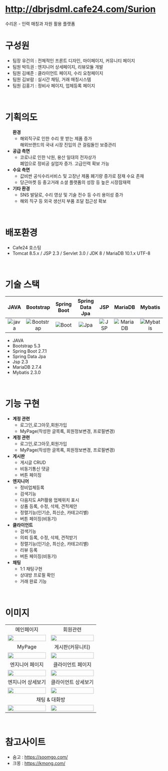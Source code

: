 # http://dbrjsdml.cafe24.com/Surion

<p>수리온 - 인력 매칭과 자원 활용 플랫폼</p>

# 구성원

* 팀장 유건의 : 전체적인 프론트 디자인, 마이페이지, 커뮤니티 페이지
* 팀원 박득권 : 엔지니어 상세페이지, 리뷰모듈 개발
* 팀원 김예준 : 클라이언트 페이지, 수리 요청페이지
* 팀원 김보람 : 실시간 채팅, 거래 매칭시스템
* 팀원 김홍기 : 정비사 페이지, 업체등록 페이지

<br>

# 기획의도
<ul>
    <li style="list-style: none;">
        <strong>환경</strong>
        <ul>
            <li>해외직구로 인한 수리 못 받는 제품 증가<br>해외브랜드의 국내 시장 진입의 큰 걸림돌인 보증관리</li>
        </ul>
    </li>
    <li>
        <strong>공급 측면</strong>
        <ul>
            <li>코로나로 인한 낙원, 용산 일대의 전자상가<br> 폐업으로 정비공 실업자 증가. 고급인력 확보 가능</li>
        </ul>
    </li>
    <li>
        <strong>수요 측면</strong>
        <ul>
            <li>값비싼 공식수리서비스 및 고장난 제품 폐기량 증가로 잠재 수요 존재</li>
            <li>당근마켓 등 중고거래 소셜 플랫폼의 성장 등 높은 시장잠재력</li>
        </ul>
    </li>
    <li>
        <strong>기타 환경</strong>
        <ul>
            <li>SNS 발달로, 수리 영상 및 기술 전수 등 수리 용이성 증가</li>
            <li>해외 직구 등 외국 생산지 부품 조달 접근성 확보</li>
        </ul>
    </li>
</ul>

<br>

# 배포환경
<div>
    <ul>
        <li>Cafe24 호스팅</li>
        <li>Tomcat 8.5.x / JSP 2.3 / Servlet 3.0 / JDK 8 / MariaDB 10.1.x UTF-8 </li>
    </ul>
</div>

<br>

# 기술 스택

<div>

| JAVA       | Bootstrap     | Spring Boot | Spring Data Jpa   | JSP      | MariaDB     | Mybatis    |
| :--------: | :--------:    | :------:    | :-----:           | :-----:  | :-----:     | :-----:    |
| ![java]    | ![Bootstrap]  | ![Boot]     | ![Jpa]            | ![JSP]   | ![MariaDB]  | ![Mybatis] |
    
</div>


<div>
    <ul>
        <li>JAVA</li>
        <li>Bootstrap 5.3</li>
        <li>Spring Boot 2.7.1</li>
        <li>Spring Data Jpa</li>
        <li>Jsp 2.3</li>
        <li>MariaDB 2.7.4</li>
        <li>Mybatis 2.3.0</li>
    </ul>
</div>

<br>

# 기능 구현
<div>
    <ul>
        <li>
            <strong>계정 관련</strong>
            <ul>
                <li>로그인,로그아웃,회원가입</li>
                <li>MyPage(작성한 글목록, 회원정보변경, 프로필변경)</li>
            </ul>
        </li>
        <li>
            <strong>계정 관련</strong>
            <ul>
                <li>로그인,로그아웃,회원가입</li>
                <li>MyPage(작성한 글목록, 회원정보변경, 프로필변경)</li>
            </ul>
        </li>
        <li>
            <strong>게시판</strong>
            <ul>
                <li>게시글 CRUD</li>
                <li>비동기통신 댓글</li>
                <li>버튼 페이징</li>
            </ul>
        </li>
        <li>
            <strong>엔지니어</strong>
            <ul>
                <li>정비업체등록</li>
                <li>검색기능</li>
                <li>다음지도 API활용 업체위치 표시</li>
                <li>상품 등록, 수정, 삭제, 견적제안</li>
                <li>정렬기능(인기순, 최신순, 카테고리별)</li>
                <li>버튼 페이징(비동기)</li>
            </ul>
        </li>
        <li>
            <strong>클라이언트</strong>
            <ul>
                <li>검색기능</li>
                <li>의뢰 등록, 수정, 삭제, 견적받기</li>
                <li>정렬기능(인기순, 최신순, 카테고리별)</li>
                <li>리뷰 등록</li>
                <li>버튼 페이징(비동기)</li>
            </ul>
        </li>
        <li>
            <strong>채팅</strong>
            <ul>
                <li>1:1 채팅구현</li>
                <li>상대방 프로필 확인</li>
                <li>거래 완료 기능</li>
            </ul>
        </li>
    </ul>
</div>

<br>

# 이미지
<div>
    <table>
        <tbody>
            <tr>
                <td align="center">
                    메인페이지
                </td>
                <td align="center">
                    회원관련
                </td>
            </tr>
            <tr>
                <td>
                    <img src="http://dbrjsdml.cafe24.com/Surion/resources/images/repair/maincate.png" width="100%">
                </td>
                <td>
                    <img src="http://dbrjsdml.cafe24.com/Surion/resources/images/account/join.png" width="100%">
                </td>
            </tr>
            <tr>
                <td align="center">MyPage</td>
                <td align="center">게시판(커뮤니티)</td>
            </tr>
            <tr>
                <td>
                    <img src="http://dbrjsdml.cafe24.com/Surion/resources/images/mypage/myedit.png" width="100%">
                </td>
                <td>
                    <img src="http://dbrjsdml.cafe24.com/Surion/resources/images/board/board.png" width="100%">
                </td>
            </tr>
            <tr>
                <td align="center">엔지니어 페이지</td>
                <td align="center">클라이언트 페이지</td>
            </tr>
            <tr>
                <td>
                    <img src="http://dbrjsdml.cafe24.com/Surion/resources/images/repair/repairlist.png" width="100%">
                </td>
                <td>
                    <img src="http://dbrjsdml.cafe24.com/Surion/resources/images/chat/buttonPaging.png" width="100%">
                </td>
            </tr>
                        <tr>
                <td align="center">엔지니어 상세보기</td>
                <td align="center">클라이언트 상세보기</td>
            </tr>
            <tr>
                <td>
                    <img src="http://dbrjsdml.cafe24.com/Surion/resources/images/chat/requestUpdateDelete.png" width="100%">
                </td>
                <td>
                    <img src="http://dbrjsdml.cafe24.com/Surion/resources/images/repair/repairdetailmap.png" width="100%">
                </td>
            </tr>
            <tr>
                <td colspan="2" align="center">채팅 & 대화방</td>
            </tr>
            <tr>
                <td>
                   <img src="http://dbrjsdml.cafe24.com/Surion/resources/images/chat/chatting.png" width="100%">
                </td>
                <td>
                    <img src="http://dbrjsdml.cafe24.com/Surion/resources/images/chat/estimateList.png" width="100%">
                </td>
            </tr>
        </tbody>
    </table>
</div>

<br>

# 참고사이트
   * 숨고 : https://soomgo.com/
   * 크몽 : https://kmong.com/
<br>
<br>




     
[java]: https://noticon-static.tammolo.com/dgggcrkxq/image/upload/v1566913897/noticon/xbvewg1m3azbpnrzck1k.png
[Bootstrap]: https://noticon-static.tammolo.com/dgggcrkxq/image/upload/v1567128495/noticon/gpkdob34yhkxoo7cyyqv.png
[Boot]: https://noticon-static.tammolo.com/dgggcrkxq/image/upload/v1567008187/noticon/m4oad4rbf65fjszx0did.png
[Jpa]: https://noticon-static.tammolo.com/dgggcrkxq/image/upload/v1609094551/noticon/gkcjchloc7f7khlsyyyy.png
[JSP]: https://noticon-static.tammolo.com/dgggcrkxq/image/upload/v1592435019/noticon/z0s5osjhwlxpeo6pxslv.png
[MariaDB]: https://noticon-static.tammolo.com/dgggcrkxq/image/upload/v1566920129/noticon/r9gn1ilil1r8ar4w59dj.png
[Mybatis]: https://noticon-static.tammolo.com/dgggcrkxq/image/upload/v1592435324/noticon/judba41udt3wtirdj4ek.png
